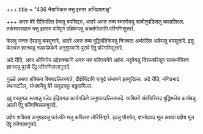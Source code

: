 +++
title = "436 नैयायिकरु मत्तु इतरर अभिप्रायगळु"

+++
अवरु बेरॆ रीतियल्लि हेळलु बयसिद्दरु, आदरॆ अवरु तम्म स्मरणॆयन्नु साबीतुपडिसलु बयसलिल्ल. तर्कशास्त्रज्ञरु मत्तु इतररु परिपूर्ण ग्रहिकॆयन्नु अळतॆगोलागि परिगणिसुत्तारॆ.

कॆलवु जनरु ऎरडन्नू बयसुत्तारॆ, आदरॆ अवरु तम्म बुद्धिवंतिकॆयन्नु निजवाद अर्थदल्लि अळॆयलु बयसुत्तारॆ. इन्नु कॆलवरु ज्ञानवन्नु नडवळिकॆगॆ अनुगुणवागि पुरावॆ ऎंदु परिगणिसुत्तारॆ.

अदे रीति, अवर ऒप्पिगॆय उद्देशक्कागि अवरु मरु परिगणनॆगॆ अर्हरु. मदुवॆयन्नु तिरस्करिसुव सामर्थ्यविरुव ज्ञानवन्नु पुरावॆ ऎंदु परिगणिसलागुत्तदॆ.

गुळ्ळॆ अथवा हक्किय विषयदल्लिरुवंतॆ, दीक्षॆयिंदागि यावुदे संभाषणॆ इरुवुदिल्ल. अदे रीति, मणिप्रभाद स्थानदल्लि, संभाषणॆयु बेरॆ यावुदक्कू बद्धवागिल्ल.

इदु वस्तुगळ रूपवन्नु पडॆद इंद्रियगळ कार्यगळिगॆ अनुपातदल्लिरुत्तदॆ. व्यक्तिगॆ संबंधिसिरद बुद्धिमत्तॆय कार्यवन्नु अळतॆ ऎंदु परिगणिसलागुत्तदॆ.

प्रज्ञॆय शक्तिय अनुग्रहवन्नु पतंजलि मत्तु कपिलरु तोरिसिद्दारॆ. इदन्नु पौरुषेय, ज्ञानोदयद मूल अथवा प्रज्ञॆय मूल ऎंदू करॆयलागुत्तदॆ.

